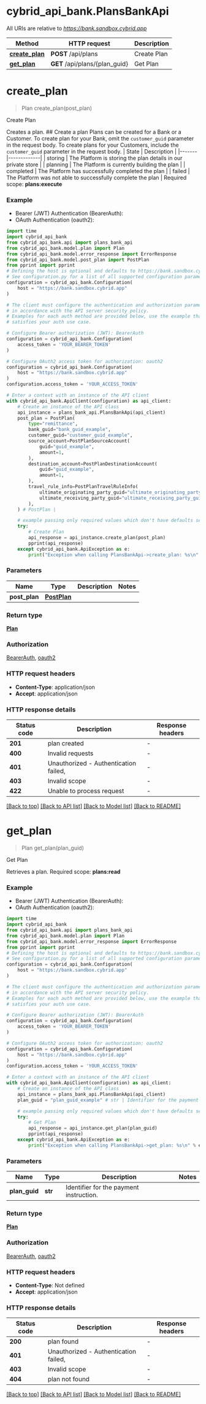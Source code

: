 # cybrid_api_bank.PlansBankApi

All URIs are relative to *https://bank.sandbox.cybrid.app*

Method | HTTP request | Description
------------- | ------------- | -------------
[**create_plan**](PlansBankApi.md#create_plan) | **POST** /api/plans | Create Plan
[**get_plan**](PlansBankApi.md#get_plan) | **GET** /api/plans/{plan_guid} | Get Plan


# **create_plan**
> Plan create_plan(post_plan)

Create Plan

Creates a plan.  ## Create a plan  Plans can be created for a Bank or a Customer.  To create plan for your Bank, omit the `customer_guid` parameter in the request body. To create plans for your Customers, include the `customer_guid` parameter in the request body.  | State | Description | |-------|-------------| | storing | The Platform is storing the plan details in our private store | | planning | The Platform is currently building the plan | | completed | The Platform has successfully completed the plan | | failed | The Platform was not able to successfully complete the plan |    Required scope: **plans:execute**

### Example

* Bearer (JWT) Authentication (BearerAuth):
* OAuth Authentication (oauth2):

```python
import time
import cybrid_api_bank
from cybrid_api_bank.api import plans_bank_api
from cybrid_api_bank.model.plan import Plan
from cybrid_api_bank.model.error_response import ErrorResponse
from cybrid_api_bank.model.post_plan import PostPlan
from pprint import pprint
# Defining the host is optional and defaults to https://bank.sandbox.cybrid.app
# See configuration.py for a list of all supported configuration parameters.
configuration = cybrid_api_bank.Configuration(
    host = "https://bank.sandbox.cybrid.app"
)

# The client must configure the authentication and authorization parameters
# in accordance with the API server security policy.
# Examples for each auth method are provided below, use the example that
# satisfies your auth use case.

# Configure Bearer authorization (JWT): BearerAuth
configuration = cybrid_api_bank.Configuration(
    access_token = 'YOUR_BEARER_TOKEN'
)

# Configure OAuth2 access token for authorization: oauth2
configuration = cybrid_api_bank.Configuration(
    host = "https://bank.sandbox.cybrid.app"
)
configuration.access_token = 'YOUR_ACCESS_TOKEN'

# Enter a context with an instance of the API client
with cybrid_api_bank.ApiClient(configuration) as api_client:
    # Create an instance of the API class
    api_instance = plans_bank_api.PlansBankApi(api_client)
    post_plan = PostPlan(
        type="remittance",
        bank_guid="bank_guid_example",
        customer_guid="customer_guid_example",
        source_account=PostPlanSourceAccount(
            guid="guid_example",
            amount=1,
        ),
        destination_account=PostPlanDestinationAccount(
            guid="guid_example",
            amount=1,
        ),
        travel_rule_info=PostPlanTravelRuleInfo(
            ultimate_originating_party_guid="ultimate_originating_party_guid_example",
            ultimate_receiving_party_guid="ultimate_receiving_party_guid_example",
        ),
    ) # PostPlan | 

    # example passing only required values which don't have defaults set
    try:
        # Create Plan
        api_response = api_instance.create_plan(post_plan)
        pprint(api_response)
    except cybrid_api_bank.ApiException as e:
        print("Exception when calling PlansBankApi->create_plan: %s\n" % e)
```


### Parameters

Name | Type | Description  | Notes
------------- | ------------- | ------------- | -------------
 **post_plan** | [**PostPlan**](PostPlan.md)|  |

### Return type

[**Plan**](Plan.md)

### Authorization

[BearerAuth](../README.md#BearerAuth), [oauth2](../README.md#oauth2)

### HTTP request headers

 - **Content-Type**: application/json
 - **Accept**: application/json


### HTTP response details

| Status code | Description | Response headers |
|-------------|-------------|------------------|
**201** | plan created |  -  |
**400** | Invalid requests |  -  |
**401** | Unauthorized - Authentication failed,  |  -  |
**403** | Invalid scope |  -  |
**422** | Unable to process request |  -  |

[[Back to top]](#) [[Back to API list]](../README.md#documentation-for-api-endpoints) [[Back to Model list]](../README.md#documentation-for-models) [[Back to README]](../README.md)

# **get_plan**
> Plan get_plan(plan_guid)

Get Plan

Retrieves a plan.  Required scope: **plans:read**

### Example

* Bearer (JWT) Authentication (BearerAuth):
* OAuth Authentication (oauth2):

```python
import time
import cybrid_api_bank
from cybrid_api_bank.api import plans_bank_api
from cybrid_api_bank.model.plan import Plan
from cybrid_api_bank.model.error_response import ErrorResponse
from pprint import pprint
# Defining the host is optional and defaults to https://bank.sandbox.cybrid.app
# See configuration.py for a list of all supported configuration parameters.
configuration = cybrid_api_bank.Configuration(
    host = "https://bank.sandbox.cybrid.app"
)

# The client must configure the authentication and authorization parameters
# in accordance with the API server security policy.
# Examples for each auth method are provided below, use the example that
# satisfies your auth use case.

# Configure Bearer authorization (JWT): BearerAuth
configuration = cybrid_api_bank.Configuration(
    access_token = 'YOUR_BEARER_TOKEN'
)

# Configure OAuth2 access token for authorization: oauth2
configuration = cybrid_api_bank.Configuration(
    host = "https://bank.sandbox.cybrid.app"
)
configuration.access_token = 'YOUR_ACCESS_TOKEN'

# Enter a context with an instance of the API client
with cybrid_api_bank.ApiClient(configuration) as api_client:
    # Create an instance of the API class
    api_instance = plans_bank_api.PlansBankApi(api_client)
    plan_guid = "plan_guid_example" # str | Identifier for the payment instruction.

    # example passing only required values which don't have defaults set
    try:
        # Get Plan
        api_response = api_instance.get_plan(plan_guid)
        pprint(api_response)
    except cybrid_api_bank.ApiException as e:
        print("Exception when calling PlansBankApi->get_plan: %s\n" % e)
```


### Parameters

Name | Type | Description  | Notes
------------- | ------------- | ------------- | -------------
 **plan_guid** | **str**| Identifier for the payment instruction. |

### Return type

[**Plan**](Plan.md)

### Authorization

[BearerAuth](../README.md#BearerAuth), [oauth2](../README.md#oauth2)

### HTTP request headers

 - **Content-Type**: Not defined
 - **Accept**: application/json


### HTTP response details

| Status code | Description | Response headers |
|-------------|-------------|------------------|
**200** | plan found |  -  |
**401** | Unauthorized - Authentication failed,  |  -  |
**403** | Invalid scope |  -  |
**404** | plan not found |  -  |

[[Back to top]](#) [[Back to API list]](../README.md#documentation-for-api-endpoints) [[Back to Model list]](../README.md#documentation-for-models) [[Back to README]](../README.md)

